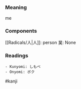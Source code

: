 ### Meaning

me

### Components

[[Radicals/人|人]]: person 菐: None

### Readings

```
- Kunyomi: しもべ
- Onyomi: ボク
```

#kanji